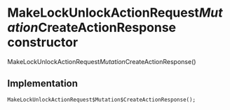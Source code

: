 


# MakeLockUnlockActionRequest$Mutation$CreateActionResponse constructor







MakeLockUnlockActionRequest$Mutation$CreateActionResponse()





## Implementation

```dart
MakeLockUnlockActionRequest$Mutation$CreateActionResponse();
```







